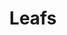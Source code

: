 ---
ee_id: '4252'
site: '1'
type: '2'
long_id: 2015-002 Leafs
url: 2015-002-leafs
year: '2015'
medium: Foam pool noodle, gauge earrings
commission:
add_credit:
dims:
pitch:
ps:
live_url:
related:
title: Leafs
youtube:
imgs: |-
  leafs-2015-002-full-database-JH.jpg
  leafs-2015-002-detail-database-JH.jpg
subheading:
year2: '2015'
download:
add_credits:
related_code:
! '':
layout: things-i-made
---